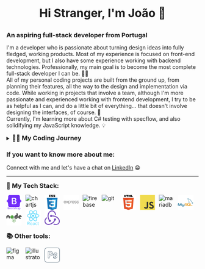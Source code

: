 <p align="center" style="font-size:30px;"><strong>Hi Stranger, I'm João 👋</strong></h1>
<h3 align="center" style="display: inline;">An aspiring full-stack developer from Portugal</h3>

<p align="left">I'm a developer who is passionate about turning design ideas into fully fledged, working products. Most of my experience is focused on front-end development, but I also have some experience working with backend technologies. Professionally, my main goal is to become the most complete full-stack developer I can be. 👨‍💻 <br> All of my personal coding projects are built from the ground up, from planning their features, all the way to the design and implementation via code. While working in projects that involve a team, although I'm more passionate and experienced working with frontend development, I try to be as helpful as I can, and do a little bit of everything... that doesn't involve designing the interfaces, of course. 👀 <br> Currently, I'm learning more about C# testing with specflow, and also solidifying my JavaScript knowledge. 💡</p>

<details>
  <summary><h3 style="display: inline;">👨‍💻 My Coding Journey</h3></summary>
  <p>
    I started my coding journey in college. I enrolled in New Technologies of Communication, at the University of Aveiro. There, I was able to learn a lot about all the stages and facets of web development, throught a project based learning method, where I got to work with both the front-end side of development, as well as the back-end side of things. Thanks to this opportunity, I got to develop my skills as a JavaScript developer, along with multiple technologies and frameworks associated to it, such as React, Bootstrap, Node and Express. After completing my bachelors, I enrolled in a Masters in Communication Technologies, where I got to hone my skills even more, developing more projects following the same project based methodology. To finish my academic path, I got an opportunity to work in a research grant, where I developed a back-office platform to create, schedule and manage notifications for the TV ecosystem.
  Now, I'm currently working as a Site Reliability Engineer at Volkswagen Financial Services, where I get to work with, and learn more about, the lifecycle of the development and maintenance of market ready applications.
  </p>
</details>

<h3>If you want to know more about me: </h3>
<p>Connect with me and let's have a chat on <a href="https://linkedin.com/in/jo%c3%a3o-rangel-9b9517220" target="blank">LinkedIn</a> 😁</p>

---

<h3 align="left" style="display: inline;">🧰 My Tech Stack:</h3>
<p align="left"> 
  <img src="https://raw.githubusercontent.com/devicons/devicon/master/icons/bootstrap/bootstrap-plain-wordmark.svg" alt="bootstrap" width="40" height="40" style="padding-right: 10px;" align="left"/>  
  <img src="https://www.chartjs.org/media/logo-title.svg" alt="chartjs" width="40" height="40" style="padding-right: 10px;" align="left"/> 
  <img src="https://raw.githubusercontent.com/devicons/devicon/master/icons/css3/css3-original-wordmark.svg" alt="css3" width="40" height="40" style="padding-right: 10px;" align="left"/> 
  <img src="https://raw.githubusercontent.com/devicons/devicon/master/icons/express/express-original-wordmark.svg" alt="express" width="40" height="40" style="padding-right: 10px;" align="left"/> 
  <img src="https://www.vectorlogo.zone/logos/firebase/firebase-icon.svg" alt="firebase" width="40" height="40" style="padding-right: 10px;" align="left"/> 
  <img src="https://www.vectorlogo.zone/logos/git-scm/git-scm-icon.svg" alt="git" width="40" height="40" style="padding-right: 10px;" align="left"/> 
  <img src="https://raw.githubusercontent.com/devicons/devicon/master/icons/html5/html5-original-wordmark.svg" alt="html5" width="40" height="40" style="padding-right: 10px;" align="left"/> 
  <img src="https://raw.githubusercontent.com/devicons/devicon/master/icons/javascript/javascript-original.svg" alt="javascript" width="40" height="40" style="padding-right: 10px;" align="left"/> 
  <img src="https://www.vectorlogo.zone/logos/mariadb/mariadb-icon.svg" alt="mariadb" width="40" height="40" style="padding-right: 10px;" align="left"/> 
  <img src="https://raw.githubusercontent.com/devicons/devicon/master/icons/mysql/mysql-original-wordmark.svg" alt="mysql" width="40" height="40" style="padding-right: 10px;" align="left"/> 
  <img src="https://raw.githubusercontent.com/devicons/devicon/master/icons/nodejs/nodejs-original-wordmark.svg" alt="nodejs" width="40" height="40" style="padding-right: 10px;" align="left"/> 
  <img src="https://raw.githubusercontent.com/devicons/devicon/master/icons/react/react-original-wordmark.svg" alt="react" width="40" height="40" style="padding-right: 10px;" align="left"/> 
  <img src="https://raw.githubusercontent.com/devicons/devicon/master/icons/redux/redux-original.svg" alt="redux" width="40" height="40"/> 
</p>

<h3 align="left" style="display: inline;">📚 Other tools:</h3>
<p align="left"> 
  <img src="https://www.vectorlogo.zone/logos/figma/figma-icon.svg" alt="figma" width="40" height="40" style="padding-right: 10px;" align="left"/> 
  <img src="https://www.vectorlogo.zone/logos/adobe_illustrator/adobe_illustrator-icon.svg" alt="illustrator" width="40" height="40" style="padding-right: 10px;" align="left"/> 
  <img src="https://raw.githubusercontent.com/devicons/devicon/master/icons/photoshop/photoshop-line.svg" alt="photoshop" width="40" height="40"/> 
</p>
